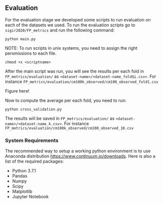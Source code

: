 ## Evaluation

For the evaluation stage we developed some scripts to run evaluation on each of the datasets we used.
To run the evaluation scripts go to `sigir2020/FP_metrics` and run the following command:

    python main.py

NOTE: To run scripts in unix systems, you need to assign the right persmissions to each file.

    chmod +x <scriptname>

After the main script was run, you will see the results per each fold in `FP_metrics/evaluation/` as `<dataset-name>/<dataset-name_fold$i.csv>`. For instance `FP_metrics/evaluation/cm100k_observed/cm100_observed_fold1.csv`

Figure here!

Now to compute the average per each fold, you need to run:

    python cross_validation.py
    
The results will be saved in `FP_metrics/evaluation/` as `<dataset-name>/<dataset-name_k.csv>`. For instance `FP_metrics/evaluation/cm100k_observed/cm100_observed_10.csv`

### System Requirements

The recommended way to setup a working python environment is to use Anaconda distribution https://www.continuum.io/downloads.
Here is also a list of the required packages:

- Python 3.7.1 
- Pandas
- Numpy
- Scipy
- Matplotlib
- Jupyter Notebook